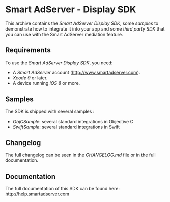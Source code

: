 # Smart AdServer - Display SDK

This archive contains the _Smart AdServer Display SDK_, some _samples_ to demonstrate how to integrate it into your app and some _third party SDK_ that you can use with the Smart AdServer mediation feature.

## Requirements

To use the _Smart AdServer Display SDK_, you need:

* A _Smart AdServer_ account (http://www.smartadserver.com).
* _Xcode 9_ or later.
* A device running _iOS 8_ or more.

## Samples

The SDK is shipped with several samples :

* _ObjCSample_: several standard integrations in Objective C
* _SwiftSample_: several standard integrations in Swift

## Changelog

The full changelog can be seen in the _CHANGELOG.md_ file or in the full documentation.

## Documentation

The full documentation of this SDK can be found here:
http://help.smartadserver.com
